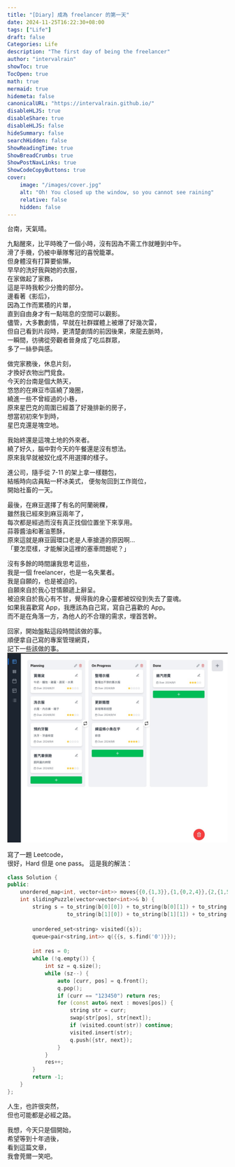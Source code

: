 ```yaml
---
title: "[Diary] 成為 freelancer 的第一天"
date: 2024-11-25T16:22:30+08:00
tags: ["Life"]
draft: false
Categories: Life
description: "The first day of being the freelancer"
author: "intervalrain"
showToc: true
TocOpen: true
math: true 
mermaid: true
hidemeta: false
canonicalURL: "https://intervalrain.github.io/"
disableHLJS: true
disableShare: true
disableHLJS: false
hideSummary: false
searchHidden: false
ShowReadingTime: true
ShowBreadCrumbs: true
ShowPostNavLinks: true
ShowCodeCopyButtons: true
cover:
    image: "/images/cover.jpg"
    alt: "Oh! You closed up the window, so you cannot see raining"
    relative: false
    hidden: false
---
```


台南，天氣晴。

九點醒來，比平時晚了一個小時，沒有因為不需工作就睡到中午。  
滑了手機，仍被中華隊奪冠的喜悅籠罩。  
但身體沒有打算要偷懶，  
早早的洗好我與她的衣服，  
在家做起了家務，  
這是平時我較少分擔的部分。  
邊看著《影后》，  
因為工作而累積的片單，  
直到自由身才有一點喘息的空間可以觀影。  
儘管，大多數劇情，早就在社群媒體上被爆了好幾次雷，  
但自己看到片段時，更清楚劇情的前因後果，來龍去脈時，  
一瞬間，彷彿從旁觀者晉身成了吃瓜群眾，  
多了一絲參與感。  

做完家務後，休息片刻，  
才換好衣物出門覓食。  
今天的台南是個大熱天，  
悠悠的在麻豆市區繞了幾圈，  
繞進一些不曾經過的小巷，  
原來星巴克的周圍已經蓋了好幾排新的房子，  
想當初初來乍到時，  
星巴克還是塊空地。  

我始終還是這塊土地的外來者。  
繞了好久，腦中對今天的午餐還是沒有想法。  
原來我早就被奴化成不用選擇的樣子。

進公司，隨手從 7-11 的架上拿一樣麵包，  
結帳時向店員點一杯冰美式，
便匆匆回到工作崗位，  
開始社畜的一天。

最後，在麻豆選擇了有名的阿蘭碗粿，  
雖然我已經來到麻豆兩年了，  
每次都是經過而沒有真正找個位置坐下來享用。  
蒜蓉醬油和著油蔥酥，  
原來這就是麻豆圓環口老是人車搶道的原因啊…  
「要怎麼樣，才能解決這裡的塞車問題呢？」

沒有多餘的時間讓我思考這些，  
我是一個 freelancer，也是一名失業者。  
我是自願的，也是被迫的。  
自願來自於我心甘情願遞上辭呈。  
被迫來自於我心有不甘，覺得我的身心靈都被奴役到失去了靈魂。  
如果我喜歡寫 App，我應該為自己寫，寫自己喜歡的 App。  
而不是在角落一方，為他人的不合理的需求，埋首苦幹。  

回家，開始盤點這段時間該做的事。  
順便拿自己寫的專案管理網頁，  
記下一些該做的事。  
![img](https://github.com/intervalrain/MyKanban/blob/main/public/images/Kanban.jpg?raw=true)

寫了一題 Leetcode，  
很好，Hard 但是 one pass。
這是我的解法：
```cpp
class Solution {
public:
    unordered_map<int, vector<int>> moves{{0,{1,3}},{1,{0,2,4}},{2,{1,5}},{3,{0,4}},{4,{3,5,1}},{5,{4,2}}};
    int slidingPuzzle(vector<vector<int>>& b) {
        string s = to_string(b[0][0]) + to_string(b[0][1]) + to_string(b[0][2]) +
                   to_string(b[1][0]) + to_string(b[1][1]) + to_string(b[1][2]);
        
        unordered_set<string> visited({s});
        queue<pair<string,int>> q({{s, s.find('0')}});
        
        int res = 0;
        while (!q.empty()) {
            int sz = q.size();
            while (sz--) {
                auto [curr, pos] = q.front();
                q.pop();
                if (curr == "123450") return res;
                for (const auto& next : moves[pos]) {
                    string str = curr;
                    swap(str[pos], str[next]);
                    if (visited.count(str)) continue;
                    visited.insert(str);
                    q.push({str, next});
                }
            }
            res++;
        }
        return -1;
    }
};
```

人生，也許很突然，  
但也可能都是必經之路。  

我想，今天只是個開始，  
希望等到十年過後，   
看到這篇文章，  
我會莞爾一笑吧。  